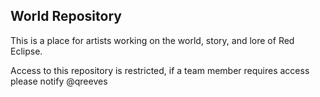 ## World Repository

This is a place for artists working on the world, story, and lore of Red Eclipse.

Access to this repository is restricted, if a team member requires access please notify @qreeves
